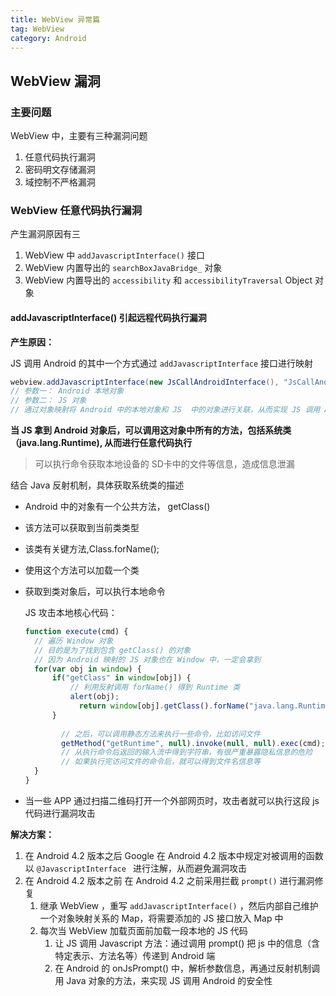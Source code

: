 ```yaml
---
title: WebView 异常篇
tag: WebView
category: Android
---
```


## WebView 漏洞

### 主要问题

WebView 中，主要有三种漏洞问题

1. 任意代码执行漏洞
2. 密码明文存储漏洞
3. 域控制不严格漏洞

### WebView 任意代码执行漏洞

产生漏洞原因有三

1. WebView 中 `addJavascriptInterface()` 接口
2. WebView 内置导出的 `searchBoxJavaBridge_` 对象
3. WebView 内置导出的 `accessibility` 和 `accessibilityTraversal` Object 对象

####  addJavascriptInterface() 引起远程代码执行漏洞

**产生原因：**

JS 调用 Android 的其中一个方式通过 `addJavascriptInterface` 接口进行映射

```java
webview.addJavascriptInterface(new JsCallAndroidInterface(), "JsCallAndroidInterface");
// 参数一： Android 本地对象
// 参数二： JS 对象
// 通过对象映射将 Android 中的本地对象和 JS  中的对象进行关联，从而实现 JS 调用 Android 对象和方法
```

**当 JS 拿到 Android 对象后，可以调用这对象中所有的方法，包括系统类（java.lang.Runtime), 从而进行任意代码执行**

> 可以执行命令获取本地设备的 SD卡中的文件等信息，造成信息泄漏

结合 Java 反射机制，具体获取系统类的描述

* Android 中的对象有一个公共方法， getClass()

* 该方法可以获取到当前类类型

* 该类有关键方法,Class.forName();

* 使用这个方法可以加载一个类

* 获取到类对象后，可以执行本地命令

  JS 攻击本地核心代码：

  ```javascript
  function execute(cmd) {
  	// 遍历 Window 对象
  	// 目的是为了找到包含 getClass() 的对象
  	// 因为 Android 映射的 JS 对象也在 Window 中，一定会拿到
  	for(var obj in window) {
  		if("getClass" in window[obj]) {
  			// 利用反射调用 forName() 得到 Runtime 类
  			alert(obj);
              return window[obj].getClass().forName("java.lang.Runtime");
  		}
          
          // 之后，可以调用静态方法来执行一些命令，比如访问文件
          getMethod("getRuntime", null).invoke(null, null).exec(cmd);
          // 从执行命令后返回的输入流中得到字符串，有很严重暴露隐私信息的危险
          // 如果执行完访问文件的命令后，就可以得到文件名信息等
  	}
  }
  ```

* 当一些 APP 通过扫描二维码打开一个外部网页时，攻击者就可以执行这段 js 代码进行漏洞攻击

**解决方案：**

1. 在 Android 4.2 版本之后
   Google 在 Android 4.2 版本中规定对被调用的函数以 `@JavascriptInterface ` 进行注解，从而避免漏洞攻击
2. 在 Android 4.2 版本之前
   在 Android 4.2 之前采用拦截 `prompt()` 进行漏洞修复
   1. 继承 WebView ，重写 `addJavascriptInterface()` ，然后内部自己维护一个对象映射关系的 Map，将需要添加的 JS 接口放入 Map 中
   2. 每次当 WebView 加载页面前加载一段本地的 JS 代码
      1. 让 JS 调用 Javascript 方法：通过调用 prompt() 把 js 中的信息（含特定表示、方法名等）传递到 Android 端
      2. 在 Android 的 onJsPrompt() 中，解析参数信息，再通过反射机制调用 Java 对象的方法，来实现 JS 调用 Android 的安全性

